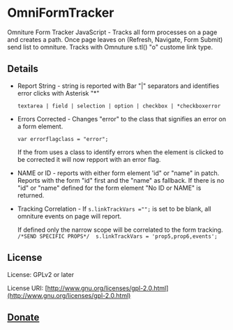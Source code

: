 OmniFormTracker
===============

Omniture Form Tracker JavaScript - Tracks all form processes on a page and creates a path. Once page leaves on (Refresh, Navigate, Form Submit) send list to omniture. Tracks with Omnuture s.tl() "o" custome link type.

## Details

* Report String - string is reported with Bar "|" separators and identifies error clicks with Asterisk "*"

   `textarea | field | selection | option | checkbox | *checkboxerror` 

* Errors Corrected - Changes "error" to the class that signifies an error on a form element. 

   `var errorflagclass = "error";` 
   
   If the from uses a class to identify errors when the element is clicked to be corrected it will now repport with an error flag.
   
* NAME or ID - reports with either form element 'id" or "name" in patch. Reports with the form "id" first and the "name" as fallback. If there is no "id" or "name" defined for the form element "No ID or NAME" is returned. 

* Tracking Correlation - If `s.linkTrackVars ="";` is set to be blank, all omniture events on page will report. 

   If defined only the narrow scope will be correlated to the form tracking.
 `/*SEND SPECIFIC PROPS*/  s.linkTrackVars = 'prop5,prop6,events'; `

## License

License: GPLv2 or later

License URI: [http://www.gnu.org/licenses/gpl-2.0.html](http://www.gnu.org/licenses/gpl-2.0.html)

## [Donate](http://bt.zamartz.com/1hXxxk2)

